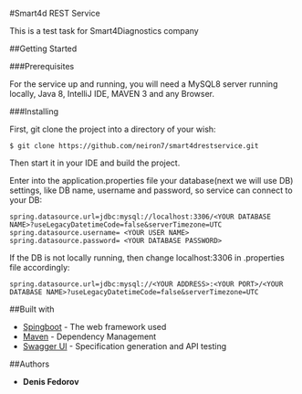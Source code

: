 #Smart4d REST Service

This is a test task for Smart4Diagnostics company

##Getting Started

###Prerequisites

For the service up and running, you will need a MySQL8 server running locally, Java 8, IntelliJ IDE, MAVEN 3 and any Browser.

###Installing

First, git clone the project into a directory of your wish:
```
$ git clone https://github.com/neiron7/smart4drestservice.git
```
Then start it in your IDE and build the project.

Enter into the application.properties file your database(next we will use DB) settings, like DB name, username and password, so service can connect to your DB:
```
spring.datasource.url=jdbc:mysql://localhost:3306/<YOUR DATABASE NAME>?useLegacyDatetimeCode=false&serverTimezone=UTC
spring.datasource.username= <YOUR USER NAME>
spring.datasource.password= <YOUR DATABASE PASSWORD>
```
If the DB is not locally running, then change localhost:3306 in .properties file accordingly:
```
spring.datasource.url=jdbc:mysql://<YOUR ADDRESS>:<YOUR PORT>/<YOUR DATABASE NAME>?useLegacyDatetimeCode=false&serverTimezone=UTC
```
##Built with

* [Spingboot](https://spring.io/projects/spring-boot) - The web framework used
* [Maven](https://maven.apache.org/) - Dependency Management
* [Swagger UI](https://swagger.io/tools/swagger-ui/) - Specification generation and API testing

##Authors

* **Denis Fedorov** 